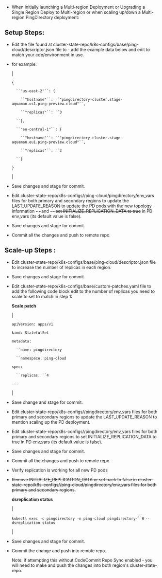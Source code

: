- When initially launching a Multi-region Deployment or Upgrading a Single Region Deploy to Multi-region or when scaling up/down a Multi-region PingDirectory deployment:
## Setup Steps:
- Edit the file found at cluster-state-repo/k8s-configs/base/ping-cloud/descriptor.json file to - add the example data below and edit to match your cde/environment in use.
- for example: 
  
  | 
  
  `{`
  
  `  ``"us-east-2"``: {`
  
  `    ``"hostname"``: ``"pingdirectory-cluster.stage-aquaman.us1.ping-preview.cloud"``,`
  
  `    ``"replicas"``: ``3`
  
  `  ``},`
  
  `  ``"eu-central-1"``: {`
  
  `    ``"hostname"``: ``"pingdirectory-cluster.stage-aquaman.eu1.ping-preview.cloud"``,`
  
  `    ``"replicas"``: ``3`
  
  `  ``}`
  
  `}`
  
   |
- Save changes and stage for commit.
- Edit cluster-state-repo/k8s-configs/<region>/ping-cloud/pingdirectory/env_vars files for both primary and secondary regions to update the LAST_UPDATE_REASON to update the PD pods with the new topology information ~~and ~~~~set INITIALIZE_REPLICATION_DATA to true~~ in PD env_vars (its default value is false).
- Save changes and stage for commit.
- Commit all the changes and push to remote repo.
## Scale-up Steps  :
- Edit cluster-state-repo/k8s-configs/base/ping-cloud/descriptor.json file to increase the number of replicas in each region.
- Save changes and stage for commit.
- Edit cluster-state-repo/k8s-configs/base/custom-patches.yaml file to add the following code block edit to the number of replicas you need to scale to set to match in step 1:
  
  **Scale patch**
  
  | 
  
  `apiVersion: apps/v1`
  
  `kind: StatefulSet`
  
  `metadata:`
  
  `  ``name: pingdirectory`
  
  `  ``namespace: ping-cloud`
  
  `spec:`
  
  `  ``replicas: ``4`
  
  `---`
  
   |
- Save change and stage for commit.
- Edit cluster-state-repo/k8s-configs/<region>/pingdirectory/env_vars files for both primary and secondary regions to update the LAST_UPDATE_REASON to mention scaling up the PD deployment.
- Edit cluster-state-repo/k8s-configs/<region>/pingdirectory/env_vars files for both primary and secondary regions to set INITIALIZE_REPLICATION_DATA to true in PD env_vars (its default value is false).
- Save changes and stage for commit.
- Commit all the changes and push to remote repo.
- Verify replication is working for all new PD pods
- ~~Remove INITIALIZE_REPLICATION_DATA or set back to false in cluster-state-repo/k8s-configs/<region>/ping-cloud/pingdirectory/env_vars files for both primary and secondary regions.~~
  
  **dsreplication status**
  
  | 
  
  `kubectl exec -c pingdirectory -n ping-cloud pingdirectory-``0` `-- dsreplication status`
  
   |
- Save changes and stage for commit.
- Commit the change and push into remote repo.
  
  Note: if attempting this without CodeCommit Repo Sync enabled - you will need to make and push the changes into both region's cluster-state-repo.